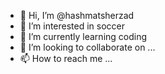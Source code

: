 - 👋 Hi, I’m @hashmatsherzad
- 👀 I’m interested in soccer
- 🌱 I’m currently learning coding
- 💞️ I’m looking to collaborate on ...
- 📫 How to reach me ...

<!---
hashmatsherzad/hashmatsherzad is a ✨ special ✨ repository because its `README.md` (this file) appears on your GitHub profile.
You can click the Preview link to take a look at your changes.
--->
